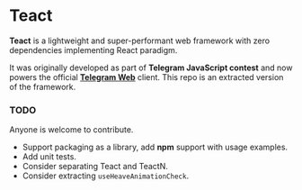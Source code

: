 # Teact

**Teact** is a lightweight and super-performant web framework with zero dependencies implementing React paradigm.

It was originally developed as part of **Telegram JavaScript contest** and now powers the official [**Telegram Web**](https://github.com/Ajaxy/telegram-tt) client. This repo is an extracted version of the framework.

### TODO

Anyone is welcome to contribute.

- Support packaging as a library, add **npm** support with usage examples.
- Add unit tests.
- Consider separating Teact and TeactN.
- Consider extracting `useHeaveAnimationCheck`.
